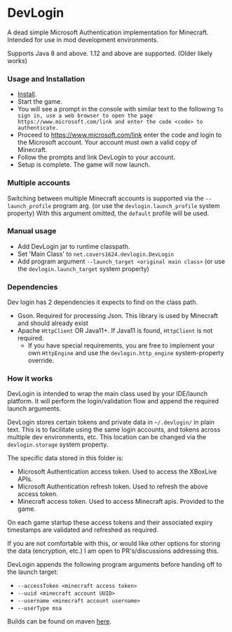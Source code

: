 # DevLogin

A dead simple Microsoft Authentication implementation for Minecraft.
Intended for use in mod development environments.

Supports Java 8 and above. 1.12 and above are supported. (Older likely works)

### Usage and Installation

- [Install](https://github.com/covers1624/DevLogin/wiki).
- Start the game.
- You will see a prompt in the console with similar text to the following `To sign in, use a web browser to open the page https://www.microsoft.com/link and enter the code <code> to authenticate.`
- Proceed to https://www.microsoft.com/link enter the code and login to the Microsoft account. Your account must own a valid copy of Minecraft.
- Follow the prompts and link DevLogin to your account.
- Setup is complete. The game will now launch.

### Multiple accounts

Switching between multiple Minecraft accounts is supported via the `--launch_profile` program arg. (or use the `devlogin.launch_profile` system property)
With this argument omitted, the `default` profile will be used.

### Manual usage

- Add DevLogin jar to runtime classpath.
- Set 'Main Class' to `net.covers1624.devlogin.DevLogin`
- Add program argument `--launch_target <original main class>` (or use the `devlogin.launch_target` system property)

### Dependencies

Dev login has 2 dependencies it expects to find on the class path.
- Gson. Required for processing Json. This library is used by Minecraft and should already exist
- Apache `HttpClient` OR Java11+. If Java11 is found, `HttpClient` is not required.
  - If you have special requirements, you are free to implement your own `HttpEngine` and use the `devlogin.http_engine` system-property override.

### How it works

DevLogin is intended to wrap the main class used by your IDE/launch platform.
It will perform the login/validation flow and append the required launch arguments.

DevLogin stores certain tokens and private data in `~/.devlogin/` in plain text. This is to
facilitate using the same login accounts, and tokens across multiple dev environments, etc.
This location can be changed via the `devlogin.storage` system property.

The specific data stored in this folder is:

- Microsoft Authentication access token. Used to access the XBoxLive APIs.
- Microsoft Authentication refresh token. Used to refresh the above access token.
- Minecraft access token. Used to access Minecraft apis. Provided to the game.

On each game startup these access tokens and their associated expiry timestamps are validated and refreshed
as required.

If you are not comfortable with this, or would like other options for storing the data (encryption, etc.)
I am open to PR's/discussions addressing this.

DevLogin appends the following program arguments before handing off to the launch target:
- `--accessToken <minecraft access token>`
- `--uuid <minecraft account UUID>`
- `--username <minecraft account username>`
- `--userType msa`

Builds can be found on maven [here](https://nexus.covers1624.net/#browse/browse:maven-hosted:net%2Fcovers1624%2FDevLogin).

